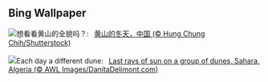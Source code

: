 ## Bing Wallpaper
![](https://www.bing.com/th?id=OHR.MountainDayChina_ZH-CN6894169616_UHD.jpg&w=1000)想看看黄山的全貌吗？:&nbsp;&ensp;[黄山的冬天，中国 (© Hung Chung Chih/Shutterstock)](https://www.bing.com/th?id=OHR.MountainDayChina_ZH-CN6894169616_UHD.jpg)
<br><br/>
![](https://www.bing.com/th?id=OHR.SaharaDunes_EN-US0324387398_UHD.jpg&w=1000)Each day a different dune:&nbsp;&ensp;[Last rays of sun on a group of dunes, Sahara, Algeria (© AWL Images/DanitaDelimont.com)](https://www.bing.com/th?id=OHR.SaharaDunes_EN-US0324387398_UHD.jpg)
<br><br/>
